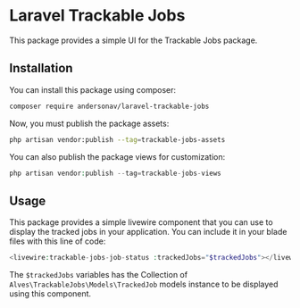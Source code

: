 # Laravel Trackable Jobs
This package provides a simple UI for the Trackable Jobs package.

## Installation
You can install this package using composer:
```bash
composer require andersonav/laravel-trackable-jobs
```

Now, you must publish the package assets:
```bash
php artisan vendor:publish --tag=trackable-jobs-assets
```

You can also publish the package views for customization:
```php
php artisan vendor:publish --tag=trackable-jobs-views
```

## Usage
This package provides a simple livewire component that you can use to display the tracked jobs in your application.
You can include it in your blade files with this line of code:

```php
<livewire:trackable-jobs-job-status :trackedJobs="$trackedJobs"></livewire:trackable-jobs-job-status>
```
The `$trackedJobs` variables has the Collection of `Alves\TrackableJobs\Models\TrackedJob` models instance to be displayed using this component.
